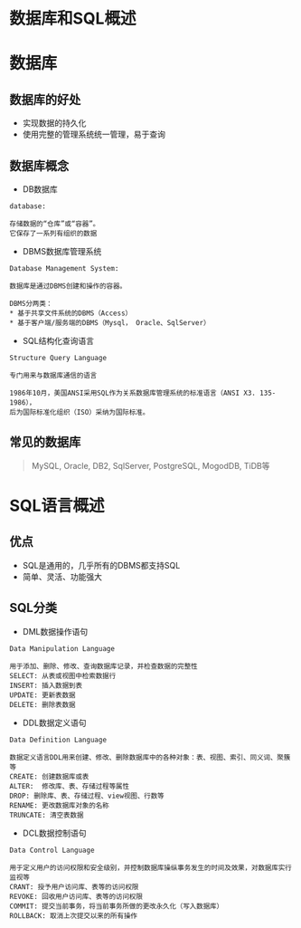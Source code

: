 数据库和SQL概述
==


# 数据库
## 数据库的好处
* 实现数据的持久化
* 使用完整的管理系统统一管理，易于查询


## 数据库概念
* DB数据库
```text
database:

存储数据的“仓库”或“容器”。
它保存了一系列有组织的数据
```

* DBMS数据库管理系统
```text
Database Management System:

数据库是通过DBMS创建和操作的容器。

DBMS分两类：
* 基于共享文件系统的DBMS（Access）
* 基于客户端/服务端的DBMS（Mysql， Oracle、SqlServer）
```

* SQL结构化查询语言
```text
Structure Query Language

专门用来与数据库通信的语言

1986年10月，美国ANSI采用SQL作为关系数据库管理系统的标准语言（ANSI X3. 135-1986），
后为国际标准化组织（ISO）采纳为国际标准。
```

## 常见的数据库
>MySQL, Oracle, DB2, SqlServer, PostgreSQL, MogodDB, TiDB等


# SQL语言概述
## 优点
* SQL是通用的，几乎所有的DBMS都支持SQL
* 简单、灵活、功能强大

## SQL分类
* DML数据操作语句
```text
Data Manipulation Language

用于添加、删除、修改、查询数据库记录，并检查数据的完整性
SELECT: 从表或视图中检索数据行
INSERT: 插入数据到表
UPDATE: 更新表数据
DELETE: 删除表数据
```

* DDL数据定义语句
```text
Data Definition Language

数据定义语言DDL用来创建、修改、删除数据库中的各种对象：表、视图、索引、同义词、聚簇等
CREATE: 创建数据库或表
ALTER: 	修改库、表、存储过程等属性
DROP: 删除库、表、存储过程、view视图、行数等
RENAME: 更改数据库对象的名称
TRUNCATE: 清空表数据
```

* DCL数据控制语句
```text
Data Control Language

用于定义用户的访问权限和安全级别，并控制数据库操纵事务发生的时间及效果，对数据库实行监视等
CRANT: 授予用户访问库、表等的访问权限
REVOKE: 回收用户访问库、表等的访问权限
COMMIT: 提交当前事务，将当前事务所做的更改永久化（写入数据库）
ROLLBACK: 取消上次提交以来的所有操作
```
